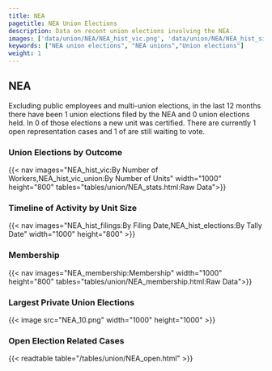 ```yaml
---
title: NEA
pagetitle: NEA Union Elections
description: Data on recent union elections involving the NEA.
images: ['data/union/NEA/NEA_hist_vic.png', 'data/union/NEA/NEA_hist_size.png', 'data/union/NEA/NEA_10.png']
keywords: ["NEA union elections", "NEA unions","Union elections"]
weight: 1
---
```

##  NEA

Excluding public employees and multi-union elections, in the last 12 months there have been 1 union elections filed by the NEA and 0 union elections held. In 0 of those elections a new unit was certified. There are currently 1 open representation cases and 1 of are still waiting to vote.

### Union Elections by Outcome
{{< nav images="NEA_hist_vic:By Number of Workers,NEA_hist_vic_union:By Number of Units" width="1000" height="800" tables="tables/union/NEA_stats.html:Raw Data">}}

### Timeline of Activity by Unit Size
{{< nav images="NEA_hist_filings:By Filing Date,NEA_hist_elections:By Tally Date" width="1000" height="800" >}}

### Membership
{{< nav images="NEA_membership:Membership" width="1000" height="800" tables="tables/union/NEA_membership.html:Raw Data">}}

### Largest Private Union Elections
{{< image src="NEA_10.png" width="1000" height="1000"  >}}

### Open Election Related Cases
{{< readtable table="/tables/union/NEA_open.html" >}}

